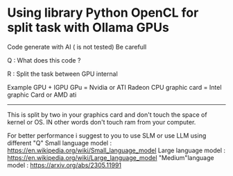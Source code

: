 # Using library Python OpenCL for split task with Ollama GPUs
Code generate with AI ( is not tested) Be carefull


Q : What does this code ?

R : Split the task between GPU internal 

Example  GPU + IGPU 
        GPu = Nvidia or ATI Radeon
        CPU graphic card = Intel graphic Card or AMD ati 


----------------------------------------------------------------------------------------

This is split by two in your graphics card and don't touch the space of kernel or OS.
IN other words don't touch ram from your computer.

For better performance i suggest to you to use SLM or use LLM using different "Q"
 Small  language model : https://en.wikipedia.org/wiki/Small_language_model
 Large  language model : https://en.wikipedia.org/wiki/Large_language_model
"Medium"language model : https://arxiv.org/abs/2305.11991
